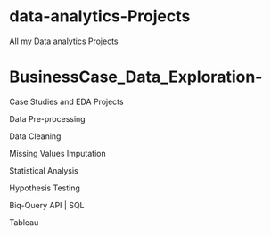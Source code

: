 # data-analytics-Projects
All my Data analytics Projects

# BusinessCase_Data_Exploration-
Case Studies and EDA Projects

Data Pre-processing

Data Cleaning

Missing Values Imputation

Statistical Analysis

Hypothesis Testing

Biq-Query API | SQL

Tableau
